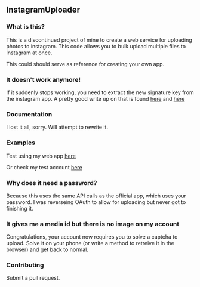 ## InstagramUploader

### What is this? 

This is a discontinued project of mine to create a web service for uploading photos to instagram. This code allows you to bulk upload multiple files to Instagram at once.

This could should serve as reference for creating your own app. 

### It doesn't work anymore!

If it suddenly stops working, you need to extract the new signature key from the instagram app. A pretty good write up on that is found [here](https://mokhdzanifaeq.github.io/extracting-instagram-signature-key-2/) and [here](https://mokhdzanifaeq.github.io/extracting-instagram-signature-key/)

### Documentation 

I lost it all, sorry. Will attempt to rewrite it.

### Examples

Test using my web app [here](https://andrew.im/instagram/)

Or check my test account [here](https://www.instagram.com/automationbot/)

### Why does it need a password?

Because this uses the same API calls as the official app, which uses your password. I was reverseing OAuth to allow for uploading but never got to finishing it. 

### It gives me a media id but there is no image on my account

Congratulations, your account now requires you to solve a captcha to upload. Solve it on your phone (or write a method to retreive it in the browser) and get back to normal.

### Contributing 

Submit a pull request. 





